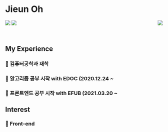 # Jieun Oh

<img align='right' src="http://mazassumnida.wtf/api/v2/generate_badge?boj=0909oje">

<img src="https://img.shields.io/badge/C++-3766AB?style=flat-square&logo=C++&logoColor=white"/></a>
<img src="https://img.shields.io/badge/Java-5882FA?style=flat-square&logo=Java&logoColor=white"/></a>

&nbsp;&nbsp;&nbsp;

## My Experience
### 🌱 컴퓨터공학과 재학
### 🌱 알고리즘 공부 시작 with EDOC (2020.12.24 ~
### 🌱 프론트엔드 공부 시작 with EFUB (2021.03.20 ~

## Interest
### 🌱 Front-end
